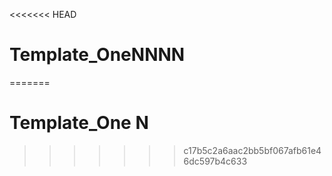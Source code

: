 <<<<<<< HEAD
# Template_OneNNNN
=======
# Template_One N
 
>>>>>>> c17b5c2a6aac2bb5bf067afb61e46dc597b4c633
